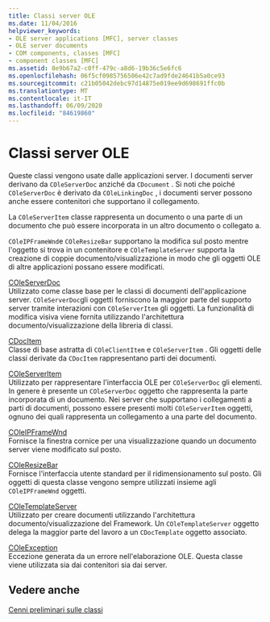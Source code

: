 ```yaml
---
title: Classi server OLE
ms.date: 11/04/2016
helpviewer_keywords:
- OLE server applications [MFC], server classes
- OLE server documents
- COM components, classes [MFC]
- component classes [MFC]
ms.assetid: 8e9b67a2-c0ff-479c-a8d6-19b36c5e6fc6
ms.openlocfilehash: 06f5cf0985756506e42c7ad9fde24641b5a0ce93
ms.sourcegitcommit: c21b05042debc97d14875e019ee9d698691ffc0b
ms.translationtype: MT
ms.contentlocale: it-IT
ms.lasthandoff: 06/09/2020
ms.locfileid: "84619860"
---
```

# <a name="ole-server-classes"></a>Classi server OLE

Queste classi vengono usate dalle applicazioni server. I documenti server derivano da `COleServerDoc` anziché da `CDocument` . Si noti che poiché `COleServerDoc` è derivato da `COleLinkingDoc` , i documenti server possono anche essere contenitori che supportano il collegamento.

La `COleServerItem` classe rappresenta un documento o una parte di un documento che può essere incorporata in un altro documento o collegato a.

`COleIPFrameWnd`e `COleResizeBar` supportano la modifica sul posto mentre l'oggetto si trova in un contenitore e `COleTemplateServer` supporta la creazione di coppie documento/visualizzazione in modo che gli oggetti OLE di altre applicazioni possano essere modificati.

[COleServerDoc](reference/coleserverdoc-class.md)<br/>
Utilizzato come classe base per le classi di documenti dell'applicazione server. `COleServerDoc`gli oggetti forniscono la maggior parte del supporto server tramite interazioni con `COleServerItem` gli oggetti. La funzionalità di modifica visiva viene fornita utilizzando l'architettura documento/visualizzazione della libreria di classi.

[CDocItem](reference/cdocitem-class.md)<br/>
Classe di base astratta di `COleClientItem` e `COleServerItem` . Gli oggetti delle classi derivate da `CDocItem` rappresentano parti dei documenti.

[COleServerItem](reference/coleserveritem-class.md)<br/>
Utilizzato per rappresentare l'interfaccia OLE per `COleServerDoc` gli elementi. In genere è presente un `COleServerDoc` oggetto che rappresenta la parte incorporata di un documento. Nei server che supportano i collegamenti a parti di documenti, possono essere presenti molti `COleServerItem` oggetti, ognuno dei quali rappresenta un collegamento a una parte del documento.

[COleIPFrameWnd](reference/coleipframewnd-class.md)<br/>
Fornisce la finestra cornice per una visualizzazione quando un documento server viene modificato sul posto.

[COleResizeBar](reference/coleresizebar-class.md)<br/>
Fornisce l'interfaccia utente standard per il ridimensionamento sul posto. Gli oggetti di questa classe vengono sempre utilizzati insieme agli `COleIPFrameWnd` oggetti.

[COleTemplateServer](reference/coletemplateserver-class.md)<br/>
Utilizzato per creare documenti utilizzando l'architettura documento/visualizzazione del Framework. Un `COleTemplateServer` oggetto delega la maggior parte del lavoro a un `CDocTemplate` oggetto associato.

[COleException](reference/coleexception-class.md)<br/>
Eccezione generata da un errore nell'elaborazione OLE. Questa classe viene utilizzata sia dai contenitori sia dai server.

## <a name="see-also"></a>Vedere anche

[Cenni preliminari sulle classi](class-library-overview.md)
